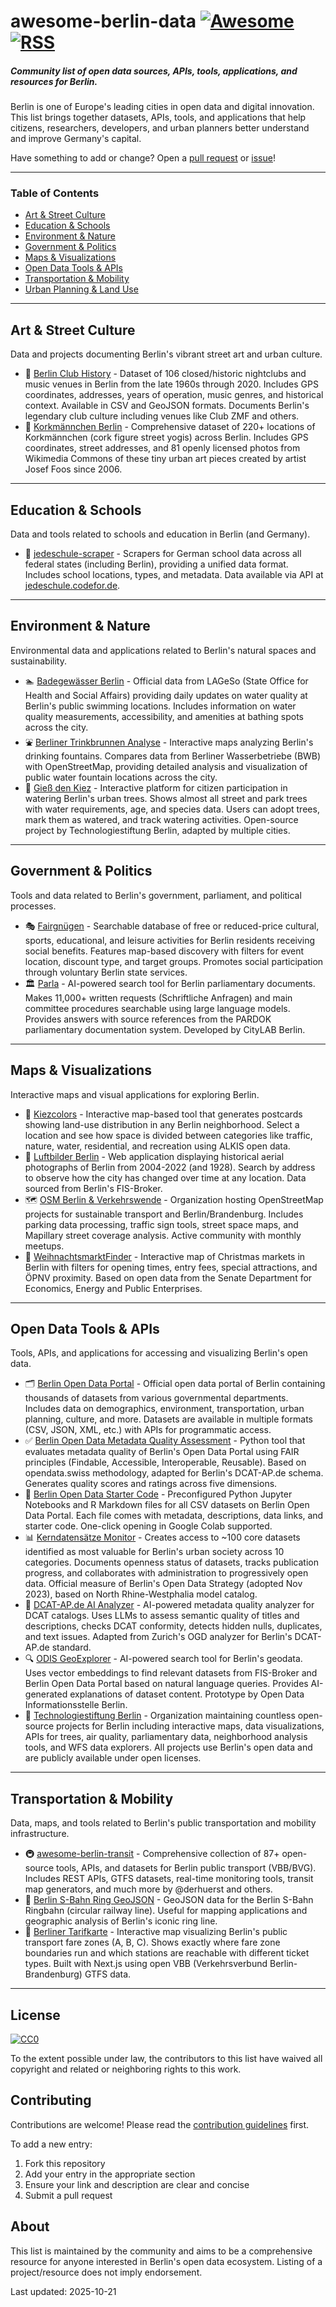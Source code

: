 # awesome-berlin-data [![Awesome](https://cdn.rawgit.com/sindresorhus/awesome/d7305f38d29fed78fa85652e3a63e154dd8e8829/media/badge.svg)](https://github.com/sindresorhus/awesome) [![RSS](https://img.shields.io/badge/Subscribe-RSS-blue.svg)](https://github.com/tifa365/awesome-berlin-data/commits/main.atom)

##### Community list of open data sources, APIs, tools, applications, and resources for Berlin.

Berlin is one of Europe's leading cities in open data and digital innovation. This list brings together datasets, APIs, tools, and applications that help citizens, researchers, developers, and urban planners better understand and improve Germany's capital.

Have something to add or change? Open a [pull request](../../pulls) or [issue](../../issues)!

------------------------------

### Table of Contents

- [Art & Street Culture](#art--street-culture)
- [Education & Schools](#education--schools)
- [Environment & Nature](#environment--nature)
- [Government & Politics](#government--politics)
- [Maps & Visualizations](#maps--visualizations)
- [Open Data Tools & APIs](#open-data-tools--apis)
- [Transportation & Mobility](#transportation--mobility)
- [Urban Planning & Land Use](#urban-planning--land-use)

------------------------------

## Art & Street Culture

Data and projects documenting Berlin's vibrant street art and urban culture.

- 🎵 [Berlin Club History](https://github.com/tifa365/berlin_club_history) - Dataset of 106 closed/historic nightclubs and music venues in Berlin from the late 1960s through 2020. Includes GPS coordinates, addresses, years of operation, music genres, and historical context. Available in CSV and GeoJSON formats. Documents Berlin's legendary club culture including venues like Club ZMF and others.
- 🧘 [Korkmännchen Berlin](https://github.com/tifa365/korkmaennchen_berlin) - Comprehensive dataset of 220+ locations of Korkmännchen (cork figure street yogis) across Berlin. Includes GPS coordinates, street addresses, and 81 openly licensed photos from Wikimedia Commons of these tiny urban art pieces created by artist Josef Foos since 2006.

------------------------------

## Education & Schools

Data and tools related to schools and education in Berlin (and Germany).

- 🏫 [jedeschule-scraper](https://github.com/Datenschule/jedeschule-scraper) - Scrapers for German school data across all federal states (including Berlin), providing a unified data format. Includes school locations, types, and metadata. Data available via API at [jedeschule.codefor.de](https://jedeschule.codefor.de/).

------------------------------

## Environment & Nature

Environmental data and applications related to Berlin's natural spaces and sustainability.

- 🏊 [Badegewässer Berlin](https://www.berlin.de/lageso/gesundheit/gesundheitsschutz/badegewaesser/liste-der-badestellen/) - Official data from LAGeSo (State Office for Health and Social Affairs) providing daily updates on water quality at Berlin's public swimming locations. Includes information on water quality measurements, accessibility, and amenities at bathing spots across the city.
- ⛲ [Berliner Trinkbrunnen Analyse](https://github.com/tifa365/berliner_trinkbrunnen_analyse) - Interactive maps analyzing Berlin's drinking fountains. Compares data from Berliner Wasserbetriebe (BWB) with OpenStreetMap, providing detailed analysis and visualization of public water fountain locations across the city.
- 🌳 [Gieß den Kiez](https://github.com/technologiestiftung/giessdenkiez-de) - Interactive platform for citizen participation in watering Berlin's urban trees. Shows almost all street and park trees with water requirements, age, and species data. Users can adopt trees, mark them as watered, and track watering activities. Open-source project by Technologiestiftung Berlin, adapted by multiple cities.

------------------------------

## Government & Politics

Tools and data related to Berlin's government, parliament, and political processes.

- 🎭 [Fairgnügen](https://github.com/technologiestiftung/fairgnuegen) - Searchable database of free or reduced-price cultural, sports, educational, and leisure activities for Berlin residents receiving social benefits. Features map-based discovery with filters for event location, discount type, and target groups. Promotes social participation through voluntary Berlin state services.
- 🏛️ [Parla](https://github.com/technologiestiftung/parla-frontend) - AI-powered search tool for Berlin parliamentary documents. Makes 11,000+ written requests (Schriftliche Anfragen) and main committee procedures searchable using large language models. Provides answers with source references from the PARDOK parliamentary documentation system. Developed by CityLAB Berlin.

------------------------------

## Maps & Visualizations

Interactive maps and visual applications for exploring Berlin.

- 🎨 [Kiezcolors](https://github.com/technologiestiftung/kiezcolors) - Interactive map-based tool that generates postcards showing land-use distribution in any Berlin neighborhood. Select a location and see how space is divided between categories like traffic, nature, water, residential, and recreation using ALKIS open data.
- 📸 [Luftbilder Berlin](https://github.com/codeforberlin/luftbilder.berlin.codefor.de) - Web application displaying historical aerial photographs of Berlin from 2004-2022 (and 1928). Search by address to observe how the city has changed over time at any location. Data sourced from Berlin's FIS-Broker.
- 🗺️ [OSM Berlin & Verkehrswende](https://github.com/osmberlin) - Organization hosting OpenStreetMap projects for sustainable transport and Berlin/Brandenburg. Includes parking data processing, traffic sign tools, street space maps, and Mapillary street coverage analysis. Active community with monthly meetups.
- 🎄 [WeihnachtsmarktFinder](https://github.com/technologiestiftung/weihnachtsmarktkarte) - Interactive map of Christmas markets in Berlin with filters for opening times, entry fees, special attractions, and ÖPNV proximity. Based on open data from the Senate Department for Economics, Energy and Public Enterprises.

------------------------------

## Open Data Tools & APIs

Tools, APIs, and applications for accessing and visualizing Berlin's open data.

- 🗂️ [Berlin Open Data Portal](https://daten.berlin.de/) - Official open data portal of Berlin containing thousands of datasets from various governmental departments. Includes data on demographics, environment, transportation, urban planning, culture, and more. Datasets are available in multiple formats (CSV, JSON, XML, etc.) with APIs for programmatic access.
- ✅ [Berlin Open Data Metadata Quality Assessment](https://github.com/tifa365/berlin_opendata_assesment) - Python tool that evaluates metadata quality of Berlin's Open Data Portal using FAIR principles (Findable, Accessible, Interoperable, Reusable). Based on opendata.swiss methodology, adapted for Berlin's DCAT-AP.de schema. Generates quality scores and ratings across five dimensions.
- 🚀 [Berlin Open Data Starter Code](https://github.com/tifa365/starter-code-open_data_berlin) - Preconfigured Python Jupyter Notebooks and R Markdown files for all CSV datasets on Berlin Open Data Portal. Each file comes with metadata, descriptions, data links, and starter code. One-click opening in Google Colab supported.
- 📊 [Kerndatensätze Monitor](https://github.com/technologiestiftung/kerndatensaetze-monitor) - Creates access to ~100 core datasets identified as most valuable for Berlin's urban society across 10 categories. Documents openness status of datasets, tracks publication progress, and collaborates with administration to progressively open data. Official measure of Berlin's Open Data Strategy (adopted Nov 2023), based on North Rhine-Westphalia model catalog.
- 🤖 [DCAT-AP.de AI Analyzer](https://github.com/tifa365/dcat_ap_de_ai-analyzer) - AI-powered metadata quality analyzer for DCAT catalogs. Uses LLMs to assess semantic quality of titles and descriptions, checks DCAT conformity, detects hidden nulls, duplicates, and text issues. Adapted from Zurich's OGD analyzer for Berlin's DCAT-AP.de standard.
- 🔍 [ODIS GeoExplorer](https://github.com/technologiestiftung/odis-geoexplorer) - AI-powered search tool for Berlin's geodata. Uses vector embeddings to find relevant datasets from FIS-Broker and Berlin Open Data Portal based on natural language queries. Provides AI-generated explanations of dataset content. Prototype by Open Data Informationsstelle Berlin.
- 🏢 [Technologiestiftung Berlin](https://github.com/technologiestiftung) - Organization maintaining countless open-source projects for Berlin including interactive maps, data visualizations, APIs for trees, air quality, parliamentary data, neighborhood analysis tools, and WFS data explorers. All projects use Berlin's open data and are publicly available under open licenses.

------------------------------

## Transportation & Mobility

Data, maps, and tools related to Berlin's public transportation and mobility infrastructure.

- 🚇 [awesome-berlin-transit](https://github.com/tifa365/awesome-berlin-transit) - Comprehensive collection of 87+ open-source tools, APIs, and datasets for Berlin public transport (VBB/BVG). Includes REST APIs, GTFS datasets, real-time monitoring tools, transit map generators, and much more by @derhuerst and others.
- 🔄 [Berlin S-Bahn Ring GeoJSON](https://gist.github.com/derhuerst/9a3fca091cb1d48ad0b28743f86676c4) - GeoJSON data for the Berlin S-Bahn Ringbahn (circular railway line). Useful for mapping applications and geographic analysis of Berlin's iconic ring line.
- 🎫 [Berliner Tarifkarte](https://github.com/technologiestiftung/tarifkarte) - Interactive map visualizing Berlin's public transport fare zones (A, B, C). Shows exactly where fare zone boundaries run and which stations are reachable with different ticket types. Built with Next.js using open VBB (Verkehrsverbund Berlin-Brandenburg) GTFS data.

------------------------------

## License

[![CC0](http://i.creativecommons.org/p/zero/1.0/88x31.png)](http://creativecommons.org/publicdomain/zero/1.0/)

To the extent possible under law, the contributors to this list have waived all copyright and related or neighboring rights to this work.

## Contributing

Contributions are welcome! Please read the [contribution guidelines](CONTRIBUTING.md) first.

To add a new entry:
1. Fork this repository
2. Add your entry in the appropriate section
3. Ensure your link and description are clear and concise
4. Submit a pull request

## About

This list is maintained by the community and aims to be a comprehensive resource for anyone interested in Berlin's open data ecosystem. Listing of a project/resource does not imply endorsement.

Last updated: 2025-10-21
